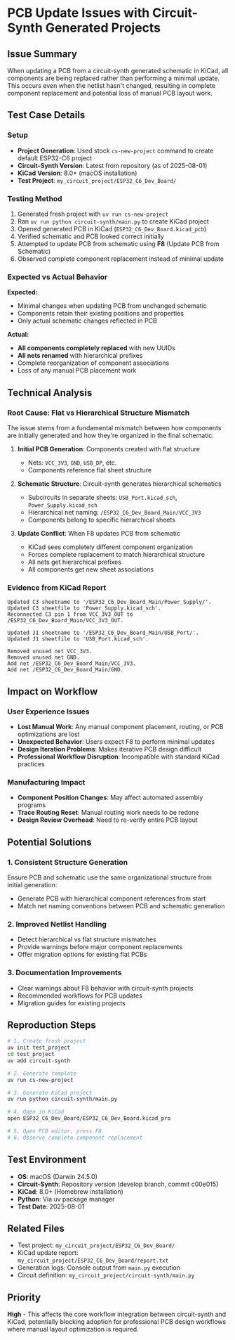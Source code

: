 # PCB Update Issues with Circuit-Synth Generated Projects

## Issue Summary

When updating a PCB from a circuit-synth generated schematic in KiCad, all components are being replaced rather than performing a minimal update. This occurs even when the netlist hasn't changed, resulting in complete component replacement and potential loss of manual PCB layout work.

## Test Case Details

### Setup
- **Project Generation**: Used stock `cs-new-project` command to create default ESP32-C6 project
- **Circuit-Synth Version**: Latest from repository (as of 2025-08-01)
- **KiCad Version**: 8.0+ (macOS installation)
- **Test Project**: `my_circuit_project/ESP32_C6_Dev_Board/`

### Testing Method
1. Generated fresh project with `uv run cs-new-project`
2. Ran `uv run python circuit-synth/main.py` to create KiCad project
3. Opened generated PCB in KiCad (`ESP32_C6_Dev_Board.kicad_pcb`)
4. Verified schematic and PCB looked correct initially
5. Attempted to update PCB from schematic using **F8** (Update PCB from Schematic)
6. Observed complete component replacement instead of minimal update

### Expected vs Actual Behavior

**Expected:**
- Minimal changes when updating PCB from unchanged schematic
- Components retain their existing positions and properties
- Only actual schematic changes reflected in PCB

**Actual:**
- **All components completely replaced** with new UUIDs
- **All nets renamed** with hierarchical prefixes
- Complete reorganization of component associations
- Loss of any manual PCB placement work

## Technical Analysis

### Root Cause: Flat vs Hierarchical Structure Mismatch

The issue stems from a fundamental mismatch between how components are initially generated and how they're organized in the final schematic:

1. **Initial PCB Generation**: Components created with flat structure
   - Nets: `VCC_3V3`, `GND`, `USB_DP`, etc.
   - Components reference flat sheet structure

2. **Schematic Structure**: Circuit-synth generates hierarchical schematics
   - Subcircuits in separate sheets: `USB_Port.kicad_sch`, `Power_Supply.kicad_sch`
   - Hierarchical net naming: `/ESP32_C6_Dev_Board_Main/VCC_3V3`
   - Components belong to specific hierarchical sheets

3. **Update Conflict**: When F8 updates PCB from schematic
   - KiCad sees completely different component organization
   - Forces complete replacement to match hierarchical structure
   - All nets get hierarchical prefixes
   - All components get new sheet associations

### Evidence from KiCad Report

```
Updated C3 sheetname to '/ESP32_C6_Dev_Board_Main/Power_Supply/'.
Updated C3 sheetfile to 'Power_Supply.kicad_sch'.
Reconnected C3 pin 1 from VCC_3V3_OUT to /ESP32_C6_Dev_Board_Main/VCC_3V3_OUT.

Updated J1 sheetname to '/ESP32_C6_Dev_Board_Main/USB_Port/'.
Updated J1 sheetfile to 'USB_Port.kicad_sch'.

Removed unused net VCC_3V3.
Removed unused net GND.
Add net /ESP32_C6_Dev_Board_Main/VCC_3V3.
Add net /ESP32_C6_Dev_Board_Main/GND.
```

## Impact on Workflow

### User Experience Issues
- **Lost Manual Work**: Any manual component placement, routing, or PCB optimizations are lost
- **Unexpected Behavior**: Users expect F8 to perform minimal updates
- **Design Iteration Problems**: Makes iterative PCB design difficult
- **Professional Workflow Disruption**: Incompatible with standard KiCad practices

### Manufacturing Impact
- **Component Position Changes**: May affect automated assembly programs
- **Trace Routing Reset**: Manual routing work needs to be redone
- **Design Review Overhead**: Need to re-verify entire PCB layout

## Potential Solutions

### 1. Consistent Structure Generation
Ensure PCB and schematic use the same organizational structure from initial generation:
- Generate PCB with hierarchical component references from start
- Match net naming conventions between PCB and schematic generation

### 2. Improved Netlist Handling
- Detect hierarchical vs flat structure mismatches
- Provide warnings before major component replacements
- Offer migration options for existing flat PCBs

### 3. Documentation Improvements
- Clear warnings about F8 behavior with circuit-synth projects
- Recommended workflows for PCB updates
- Migration guides for existing projects

## Reproduction Steps

```bash
# 1. Create fresh project
uv init test_project
cd test_project
uv add circuit-synth

# 2. Generate template
uv run cs-new-project

# 3. Generate KiCad project
uv run python circuit-synth/main.py

# 4. Open in KiCad
open ESP32_C6_Dev_Board/ESP32_C6_Dev_Board.kicad_pro

# 5. Open PCB editor, press F8
# 6. Observe complete component replacement
```

## Test Environment

- **OS**: macOS (Darwin 24.5.0)
- **Circuit-Synth**: Repository version (develop branch, commit c00e015)
- **KiCad**: 8.0+ (Homebrew installation)
- **Python**: Via uv package manager
- **Test Date**: 2025-08-01

## Related Files

- Test project: `my_circuit_project/ESP32_C6_Dev_Board/`
- KiCad update report: `my_circuit_project/ESP32_C6_Dev_Board/report.txt`
- Generation logs: Console output from `main.py` execution
- Circuit definition: `my_circuit_project/circuit-synth/main.py`

## Priority

**High** - This affects the core workflow integration between circuit-synth and KiCad, potentially blocking adoption for professional PCB design workflows where manual layout optimization is required.